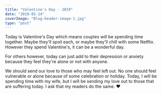 ```yaml
---
title: "Valentine's Day - 2019"
date: "2019-02-14"
coverImage: "Blog-header-image-1.jpg"
type: "post"
---
```


Today is Valentine's Day which means couples will be spending time together. Maybe they'll spoil each, or maybe they'll chill with some Netflix. However they spend Valentine's, it can be a wonderful day.

For others however, today can just add to their depression or anxiety because they feel they're alone or not with anyone.

We should send our love to those who may feel left out. No one should feel vulnerable or alone because of some celebration or holiday. Today, I will be spending time with my wife, but I will be sending my love out to those that are suffering today. I ask that my readers do the same. ♥️

